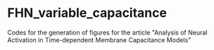 # FHN_variable_capacitance
Codes for the generation of figures for the article "Analysis of Neural Activation in Time-dependent Membrane Capacitance Models"
